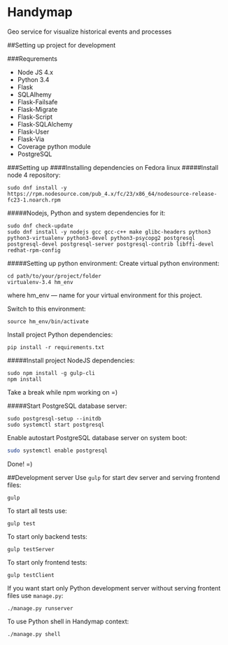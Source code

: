 # Handymap
Geo service for visualize historical events and processes

##Setting up project for development

###Requrements
* Node JS 4.x
* Python 3.4
* Flask
* SQLAlhemy
* Flask-Failsafe
* Flask-Migrate
* Flask-Script
* Flask-SQLAlchemy
* Flask-User
* Flask-Via
* Coverage python module
* PostgreSQL

###Setting up
####Installing dependencies on Fedora linux
#####Install node 4 repository:
```
sudo dnf install -y https://rpm.nodesource.com/pub_4.x/fc/23/x86_64/nodesource-release-fc23-1.noarch.rpm
```
#####Nodejs, Python and system dependencies for it:
```
sudo dnf check-update
sudo dnf install -y nodejs gcc gcc-c++ make glibc-headers python3 python3-virtualenv python3-devel python3-psycopg2 postgresql postgresql-devel postgresql-server postgresql-contrib libffi-devel redhat-rpm-config
```
#####Setting up python environment:
Create virtual python environment:
```
cd path/to/your/project/folder
virtualenv-3.4 hm_env
```
where hm_env — name for your virtual environment for this project.

Switch to this environment:
```
source hm_env/bin/activate
```

Install project Python dependencies:
```
pip install -r requirements.txt
```
#####Install project NodeJS dependencies:
```
sudo npm install -g gulp-cli
npm install
```
Take a break while npm working on =)

#####Start PostgreSQL database server:
```
sudo postgresql-setup --initdb
sudo systemctl start postgresql
```
Enable autostart PostgreSQL database server on system boot:
```bash
sudo systemctl enable postgresql
```
Done! =)

##Development server
Use `gulp` for start dev server and serving frontend files:
```
gulp
```
To start all tests use:
```
gulp test
```
To start only backend tests:
```
gulp testServer
```
To start only frontend tests:
```
gulp testClient
```
If you want start only Python development server without serving frontent files use `manage.py`:
```
./manage.py runserver
```
To use Python shell in Handymap context:
```
./manage.py shell
```
